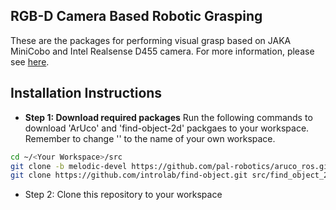 ## RGB-D Camera Based Robotic Grasping

These are the packages for performing visual grasp based on JAKA MiniCobo and Intel Realsense D455 camera. For more information, please see [here](https://github.com/HenryWJL/RGB-D_Camera_Based_Robotic_Grasping_Project).

## Installation Instructions

- **Step 1: Download required packages**
Run the following commands to download 'ArUco' and 'find-object-2d' packgaes to your workspace. Remember to change '<Your Workspace>' to the name of your own workspace.
```bash
cd ~/<Your Workspace>/src
git clone -b melodic-devel https://github.com/pal-robotics/aruco_ros.git
git clone https://github.com/introlab/find-object.git src/find_object_2d
```

- Step 2: Clone this repository to your workspace
